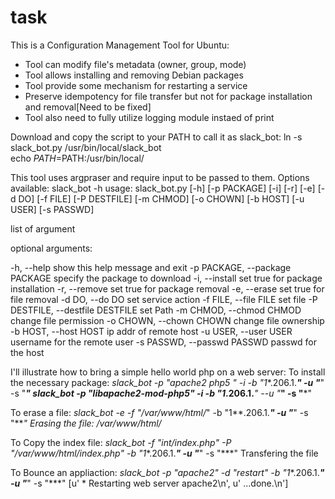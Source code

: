# task

This is a Configuration Management Tool for Ubuntu:
* Tool can modify file's metadata (owner, group, mode)
* Tool allows installing and removing Debian packages 
* Tool provide some mechanism for restarting a service
* Preserve idempotency for file transfer but not for package installation and removal[Need to be fixed]
* Tool also need to fully utilize logging module instaed of print

Download and copy the script to your PATH to call it as slack_bot:
  ln -s slack_bot.py /usr/bin/local/slack_bot  
  echo $PATH=$PATH:/usr/bin/local/

This tool uses argpraser and require input to be passed to them. Options available:
slack_bot -h
usage: slack_bot.py [-h] [-p PACKAGE] [-i] [-r] [-e] [-d DO] [-f FILE]
                    [-P DESTFILE] [-m CHMOD] [-o CHOWN] [-b HOST] [-u USER]
                    [-s PASSWD]

list of argument

optional arguments:

  -h, --help            show this help message and exit
  -p PACKAGE, --package PACKAGE
                        specify the package to download
  -i, --install         set true for package installation
  -r, --remove          set true for package removal
  -e, --erase           set true for file removal
  -d DO, --do DO        set service action
  -f FILE, --file FILE  set file
  -P DESTFILE, --destfile DESTFILE
                        set Path
  -m CHMOD, --chmod CHMOD
                        change file permission
  -o CHOWN, --chown CHOWN
                        change file ownership
  -b HOST, --host HOST  ip addr of remote host
  -u USER, --user USER  username for the remote user
  -s PASSWD, --passwd PASSWD
                        passwd for the host




I'll illustrate how to bring a simple hello world php on a web server:
To install the necessary package:
  *slack_bot -p "apache2 php5 " -i -b "1**.206.1.***" -u "***" -s "***"
  *slack_bot -p "libapache2-mod-php5" -i -b "1**.206.1.***" --u "***" -s "***"

To erase a file:
 *slack_bot -e -f "/var/www/html/*" -b "1**.206.1.***" -u "***" -s "***"
 Erasing the file: /var/www/html/*

To Copy the index file:
 *slack_bot -f "int/index.php" -P "/var/www/html/index.php" -b "1**.206.1.***" -u "***" -s "***"
 Transfering the file

To Bounce an appliaction:
 *slack_bot -p "apache2" -d "restart" -b "1**.206.1.***" -u "***" -s "***"
 [u' * Restarting web server apache2\n', u'   ...done.\n']
